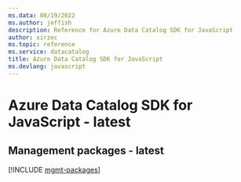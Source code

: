 ```yaml
---
ms.data: 08/19/2022
ms.author: jeffish
description: Reference for Azure Data Catalog SDK for JavaScript
author: xirzec
ms.topic: reference
ms.service: datacatalog
title: Azure Data Catalog SDK for JavaScript
ms.devlang: javascript
---
```

# Azure Data Catalog SDK for JavaScript - latest

## Management packages - latest
[!INCLUDE [mgmt-packages](data-catalog-mgmt-index.md)]